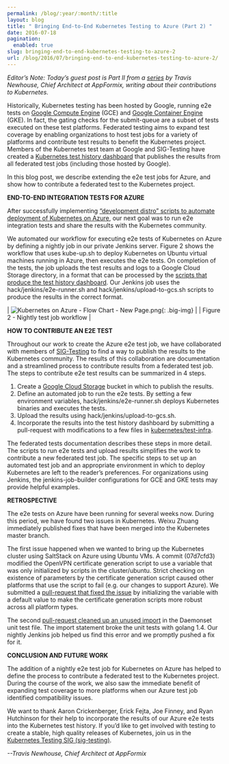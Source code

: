 ```yaml
---
permalink: /blog/:year/:month/:title
layout: blog
title: " Bringing End-to-End Kubernetes Testing to Azure (Part 2) "
date: 2016-07-18
pagination:
  enabled: true
slug: bringing-end-to-end-kubernetes-testing-to-azure-2
url: /blog/2016/07/bringing-end-to-end-kubernetes-testing-to-azure-2/
---
```

_Editor’s Note: Today’s guest post is Part II from a [series](http://blog.kubernetes.io/2016/06/bringing-end-to-end-testing-to-azure.html) by Travis Newhouse, Chief Architect at AppFormix, writing about their contributions to Kubernetes._  

Historically, Kubernetes testing has been hosted by Google, running e2e tests on [Google Compute Engine](https://cloud.google.com/compute/) (GCE) and [Google Container Engine](https://cloud.google.com/container-engine/) (GKE). In fact, the gating checks for the submit-queue are a subset of tests executed on these test platforms. Federated testing aims to expand test coverage by enabling organizations to host test jobs for a variety of platforms and contribute test results to benefit the Kubernetes project. Members of the Kubernetes test team at Google and SIG-Testing have created a [Kubernetes test history dashboard](http://storage.googleapis.com/kubernetes-test-history/static/index.html) that publishes the results from all federated test jobs (including those hosted by Google).  

In this blog post, we describe extending the e2e test jobs for Azure, and show how to contribute a federated test to the Kubernetes project.  

**END-TO-END INTEGRATION TESTS FOR AZURE**  

After successfully implementing [“development distro” scripts to automate deployment of Kubernetes on Azure](http://blog.kubernetes.io/2016/06/bringing-end-to-end-testing-to-azure.html), our next goal was to run e2e integration tests and share the results with the Kubernetes community.  

We automated our workflow for executing e2e tests of Kubernetes on Azure by defining a nightly job in our private Jenkins server. Figure 2 shows the workflow that uses kube-up.sh to deploy Kubernetes on Ubuntu virtual machines running in Azure, then executes the e2e tests. On completion of the tests, the job uploads the test results and logs to a Google Cloud Storage directory, in a format that can be processed by the [scripts that produce the test history dashboard](https://github.com/kubernetes/test-infra/tree/master/jenkins/test-history). Our Jenkins job uses the hack/jenkins/e2e-runner.sh and hack/jenkins/upload-to-gcs.sh scripts to produce the results in the correct format.  


| ![Kubernetes on Azure - Flow Chart - New Page.png](https://lh6.googleusercontent.com/TZiUu4sQ7G0XDvJgv9a1a4UEdxntOZDT9I3S42c8BOAyigxaysKmhJMen8vLaJ3UYaYKPIG9h-cyBOvTSI6kBgqnUQabe4xxZXhrUyVKGEaCDUnmNlBo__HNjzoYc_U7zM77_Dxe){: .big-img} |
| Figure 2 - Nightly test job workflow |


**HOW TO CONTRIBUTE AN E2E TEST**    

Throughout our work to create the Azure e2e test job, we have collaborated with members of [SIG-Testing](https://github.com/kubernetes/community/tree/master/sig-testing) to find a way to publish the results to the Kubernetes community. The results of this collaboration are documentation and a streamlined process to contribute results from a federated test job. The steps to contribute e2e test results can be summarized in 4 steps.  


1. Create a [Google Cloud Storage](https://cloud.google.com/storage/) bucket in which to publish the results.
2. Define an automated job to run the e2e tests. By setting a few environment variables, hack/jenkins/e2e-runner.sh deploys Kubernetes binaries and executes the tests.
3. Upload the results using hack/jenkins/upload-to-gcs.sh.
4. Incorporate the results into the test history dashboard by submitting a pull-request with modifications to a few files in [kubernetes/test-infra](https://github.com/kubernetes/test-infra).

The federated tests documentation describes these steps in more detail. The scripts to run e2e tests and upload results simplifies the work to contribute a new federated test job. The specific steps to set up an automated test job and an appropriate environment in which to deploy Kubernetes are left to the reader’s preferences. For organizations using Jenkins, the jenkins-job-builder configurations for GCE and GKE tests may provide helpful examples.  

**RETROSPECTIVE**  

The e2e tests on Azure have been running for several weeks now. During this period, we have found two issues in Kubernetes. Weixu Zhuang immediately published fixes that have been merged into the Kubernetes master branch.  

The first issue happened when we wanted to bring up the Kubernetes cluster using SaltStack on Azure using Ubuntu VMs. A commit (07d7cfd3) modified the OpenVPN certificate generation script to use a variable that was only initialized by scripts in the cluster/ubuntu. Strict checking on existence of parameters by the certificate generation script caused other platforms that use the script to fail (e.g. our changes to support Azure). We submitted a [pull-request that fixed the issue](https://github.com/kubernetes/kubernetes/pull/21357) by initializing the variable with a default value to make the certificate generation scripts more robust across all platform types.  

The second [pull-request cleaned up an unused import](https://github.com/kubernetes/kubernetes/pull/22321) in the Daemonset unit test file. The import statement broke the unit tests with golang 1.4. Our nightly Jenkins job helped us find this error and we promptly pushed a fix for it.  

**CONCLUSION AND FUTURE WORK**  

The addition of a nightly e2e test job for Kubernetes on Azure has helped to define the process to contribute a federated test to the Kubernetes project. During the course of the work, we also saw the immediate benefit of expanding test coverage to more platforms when our Azure test job identified compatibility issues.  

We want to thank Aaron Crickenberger, Erick Fejta, Joe Finney, and Ryan Hutchinson for their help to incorporate the results of our Azure e2e tests into the Kubernetes test history. If you’d like to get involved with testing to create a stable, high quality releases of Kubernetes, join us in the [Kubernetes Testing SIG (sig-testing)](https://github.com/kubernetes/community/tree/master/sig-testing).  




_--Travis Newhouse, Chief Architect at AppFormix_
